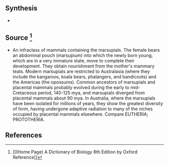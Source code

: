 ## Synthesis
- 
## Source [^1]
- An infraclass of mammals containing the marsupials. The female bears an abdominal pouch (marsupium) into which the newly born young, which are in a very immature state, move to complete their development. They obtain nourishment from the mother's mammary teats. Modern marsupials are restricted to Australasia (where they include the kangaroos, koala bears, phalangers, and bandicoots) and the Americas (the opossums). Common ancestors of marsupials and placental mammals probably evolved during the early to mid-Cretaceous period, 140-125 mya, and marsupials diverged from placental mammals about 90 mya. In Australia, where the marsupials have been isolated for millions of years, they show the greatest diversity of form, having undergone adaptive radiation to many of the niches occupied by placental mammals elsewhere. Compare EUTHERIA; PROTOTHERIA.
## References

[^1]: [[(Home Page) A Dictionary of Biology 8th Edition by Oxford Reference]]